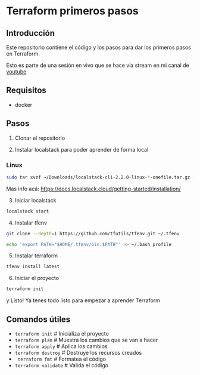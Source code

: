 # Terraform primeros pasos
## Introducción

Este repositorio contiene el código y los pasos para dar los primeros pasos en Terraform. 

Esto es parte de una sesión en vivo que se hace via stream en mi canal de [youtube](https://youtube.com/@daveops) 

## Requisitos
- docker

## Pasos
1. Clonar el repositorio

2. Instalar localstack para poder aprender de forma local

### Linux
```bash
sudo tar xvzf ~/Downloads/localstack-cli-2.2.0-linux-*-onefile.tar.gz -C /usr/local/bin
```

Mas info acá: https://docs.localstack.cloud/getting-started/installation/

3. Iniciar localstack
```bash
localstack start
```

4. Instalar tfenv
```bash
git clone --depth=1 https://github.com/tfutils/tfenv.git ~/.tfenv

echo 'export PATH="$HOME/.tfenv/bin:$PATH"' >> ~/.bash_profile
```

5. Instalar terraform
```bash
tfenv install latest
```

6. Iniciar el proyecto
```bash 
terraform init
```

y Listo! Ya tenes todo listo para empezar a aprender Terraform

## Comandos útiles
- ``terraform init`` # Inicializa el proyecto
- ``terraform plan`` # Muestra los cambios que se van a hacer
- ``terraform apply`` # Aplica los cambios
- ``terraform destroy`` # Destruye los recursos creados
- `` terraform fmt`` # Formatea el código
- ``terraform validate`` # Valida el código
